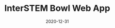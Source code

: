 ---
layout: project
title: "InterSTEM Bowl Web App"
skills: ["React", "JavaScript", "Firebase"]
date: 2020-12-31
image: /images/websites/interstembowl-desktop.png
link: "https://interstembowl.ml"
desc: "Web app for hosting InterSTEM Bowl, an online STEM olympiad-style competition. Built with ReactJS, styled-components, Firebase authentication and realtime database."
---
